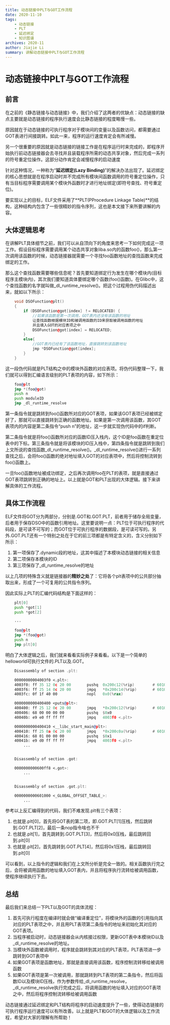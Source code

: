 ```yaml
---
title: 动态链接中PLT与GOT工作流程
date: 2020-11-10
tags: 
    - 动态链接
    - PLT
    - 延迟绑定
    - 知识图谱
archives: 2020-11
author: Jiajie Li
summary: 讲解动态链接中PLT与GOT工作流程
---
```

# 动态链接中PLT与GOT工作流程
前言
----
在之前的《静态链接与动态链接》中，我们介绍了这两者的优缺点：动态链接的缺点主要就是动态链接的程序执行速度会比静态链接的程度略慢一些。

原因就在于动态链接的可执行程序对于模块间的变量以及函数访问，都需要通过GOT表进行间接跳转。如此一来，程序的运行速度肯定会有所减慢。

另一个很重要的原因就是动态链接的链接工作是在程序运行时来完成的，即程序开始执行前动态链接器会去寻找并且装载程序所需的动态共享对象，然后完成一系列的符号重定位操作。这部分动作肯定会减慢程序的启动速度

针对这种情况，一种称为“**延迟绑定(Lazy Binding)**”的解决办法出现了。延迟绑定的核心思想就是在程序启动时并不完成所有模块间函数调用的符号重定位操作，只有当目标程序需要调用某个模块外函数时才进行地址绑定(即符号查找、符号重定位)。

要实现以上的目标，ELF文件采用了**PLT(PProcedure Linkage Table)**的结构，这种结构内包含了一些很精妙的指令序列，这也是本文接下来所要讲解的内容。

大体逻辑思考
----
在讲解PLT具体细节之前，我们可以从自顶向下的角度来思考一下如何完成这一项工作。假设目标程序需要调用某个动态共享对象liba.so内的函数foo()，那么第一次调用该函数的时候，动态链接器就需要一个寻找foo函数地址的查找函数来完成绑定的工作。

那么这个查找函数需要哪些信息呢？首先要知道绑定行为发生在哪个模块内(目标程序主模块内)，其次我们要知道具体要绑定哪个函数(foo()函数)。在Glibc中，这个查找函数的名字就叫做_dl_runtime_resolve()。把这个过程用伪代码描述出来，就如以下所示：

```c++
    void DSOFunction@plt()
    {
        if (DSOFunction@got[index] ！= RELOCATED) { 
            //如果该函数是第一次调用，GOT表内还没有该函数的地址
            让查找函数根据模块ID和被调用函数的ID来获取被调用函数的地址
            并且填入GOT的对应表项之中
            DSOFunction@got[index] = RELOCATED;
        }
        else{
            //GOT表内已经有了该函数地址，直接跳转到该函数地址
            jmp *DSOFunction@got[index];
        }
    }
```

这一段伪代码就是PLT结构之中的模块外函数的对应表项。将伪代码整理一下，我们就可以得到汇编语言级别的PLT表项的内容，如下所示：

```asm
    foo@plt
    jmp *(foo@got)
    push n
    push moduleID
    jmp _dl_runtime_resolve
```

第一条指令就是跳转到foo()函数所对应的GOT表项，如果该GOT表项已经被绑定好了，那就可以直接跳转到正确的函数地址。如果是第一次调用该函数，其GOT表项内的内容是第二条指令“push n”的地址，这一步就实现伪代码中的if判断。

第二条指令就是将foo()函数所对应的函数ID压入栈内，这个ID是foo函数在重定位表中的下标。第三条指令就是将该模块的ID压入栈中，第四条指令就是跳转到我们上文所说的查找函数_dl_runtime_resolve()。_dl_runtime_resolve()进行一系列查找之后，会将foo()函数的绝对地址填入GOT的对应表项中，然后将控制流转到foo()函数上。

一旦foo()函数地址被成功绑定，之后再次调用foo在PLT的表项，就是直接通过GOT表项跳转到正确的地址上。以上就是GOT和PLT出现的大体逻辑。接下来讲解具体的工作流程。


具体工作流程
----
ELF文件将GOT分为两部分，分别是.GOT和.GOT.PLT，前者用于储存全局变量，后者用于保存DSO中的函数引用地址。这里要说明一点：PLT位于可执行程序的代码段，是可读不可写的；而GOT位于可执行程序的数据段，是可读可写的。另外.GOT.PLT还有一个特别之处在于它的前三项都是有特定含义的，含义分别如下所示：

1. 第一项保存了.dynamic段的地址，这其中描述了本模块动态链接的相关信息
2. 第二项保存本模块的ID
3. 第三项保存了_dl_runtime_resolve的地址

以上几项的特殊含义就是链接器的**精妙之处**了：它将各个plt表项中的公共部分抽取出来，形成了一个可复用的公共指令序列。

因此实际上PLT的汇编代码结构是下面这样的：
```asm
    plt[0]
    push *got[1]
    push *got[2]

    ···

    foo@plt
    jmp *(foo@got)
    push n
    jmp plt[0]
```

明白了大体逻辑之后，我们就来看看实际例子来看看。以下是一个简单的helloworld可执行文件的.PLT以及.GOT。

```asm
    Disassembly of section .plt:

    00000000004003f0 <.plt>:
    4003f0:	ff 35 12 0c 20 00    	pushq  0x200c12(%rip)        # 601008 <_GLOBAL_OFFSET_TABLE_+0x8>
    4003f6:	ff 25 14 0c 20 00    	jmpq   *0x200c14(%rip)       # 601010 <_GLOBAL_OFFSET_TABLE_+0x10>
    4003fc:	0f 1f 40 00          	nopl   0x0(%rax)

    0000000000400400 <puts@plt>:
    400400:	ff 25 12 0c 20 00    	jmpq   *0x200c12(%rip)       # 601018 <puts@GLIBC_2.2.5>
    400406:	68 00 00 00 00       	pushq  $0x0
    40040b:	e9 e0 ff ff ff       	jmpq   4003f0 <.plt>

    0000000000400410 <__libc_start_main@plt>:
    400410:	ff 25 0a 0c 20 00    	jmpq   *0x200c0a(%rip)       # 601020 <__libc_start_main@GLIBC_2.2.5>
    400416:	68 01 00 00 00       	pushq  $0x1
    40041b:	e9 d0 ff ff ff       	jmpq   4003f0 <.plt>
	    ...


    Disassembly of section .got:

    0000000000600ff8 <.got>:
	    ...


    Disassembly of section .got.plt:

    0000000000601000 <_GLOBAL_OFFSET_TABLE_>:
        ...
```

参考以上反汇编得到的代码，我们不难发现.plt有三个表项：

1. 也就是.plt[0]，首先将GOT表的第二项，即.GOT.PLT[1]压栈，然后跳转到.GOT.PLT[2]，最后一条nop指令啥也不干
2. 也就是.plt[1]，首先跳转到.GOT.PLT[3]，然后将0x0压栈，最后跳转回到.plt[0]
3. 也就是.plt[2]，首先跳转到.GOT.PLT[4]，然后将0x1压栈，最后跳转回到.plt[0]

可以看到，以上指令的逻辑和我们在上文所分析是完全一致的。相关函数执行完之后，会将被调用函数的地址填入GOT表内，并且将程序执行流转给被调用函数，使程序继续执行下去。

总结
----
最后我们来总结一下PLT以及GOT的具体流程：

1. 首先可执行程度在编译时就会做“编译重定位”，将模块外的函数的引用指向其对应的PLT表项之中，并且用PLT表项第二条指令的地址来初始化其对应的GOT表项。
2. 当程序被启动时，动态链接器会从内核接过权限，更新GOT表中本模块ID以及_dl_runtime_resolve的地址。
3. 当模块外函数被调用时，程序就会跳转到其对应的PLT表项，PLT表项进一步跳转到GOT表项中
4. 如果GOT表项是函数地址，那就是直接调用该函数，程序控制流转移给被调用函数
5. 如果GOT表项是第一次被调用，那就跳转到PLT表项的第二条指令，然后将函数ID以及模块ID压栈，作为参数传给_dl_runtime_resolve，_dl_runtime_resolve执行完成之后，将调用函数的地址填入对应的GOT表项之中，然后将程序控制流转移给被调用函数

动态链接通过延迟绑定和PLT结构将程序的启动速度提升了一些，使得动态链接的可执行程序运行速度可以有所改善。以上就是PLT和GOT的大体逻辑以及工作流程，希望对大家的理解有所帮助！